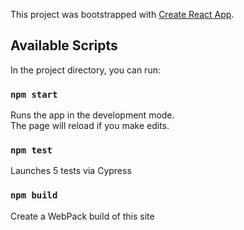 This project was bootstrapped with [Create React App](https://github.com/facebook/create-react-app).

## Available Scripts

In the project directory, you can run:

### `npm start`

Runs the app in the development mode.<br />
The page will reload if you make edits.<br />


### `npm test`

Launches 5 tests via Cypress 


### `npm build`

Create a WebPack build of this site 
